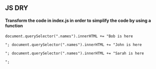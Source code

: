 ## JS DRY

<h4>Transform the code in index.js in order to simplify the code by using a function</h4>

<code>document.querySelector(".names").innerHTML += "Bob is here <br />";
document.querySelector(".names").innerHTML += "John is here <br />";
document.querySelector(".names").innerHTML += "Sarah is here <br />";
</code>
